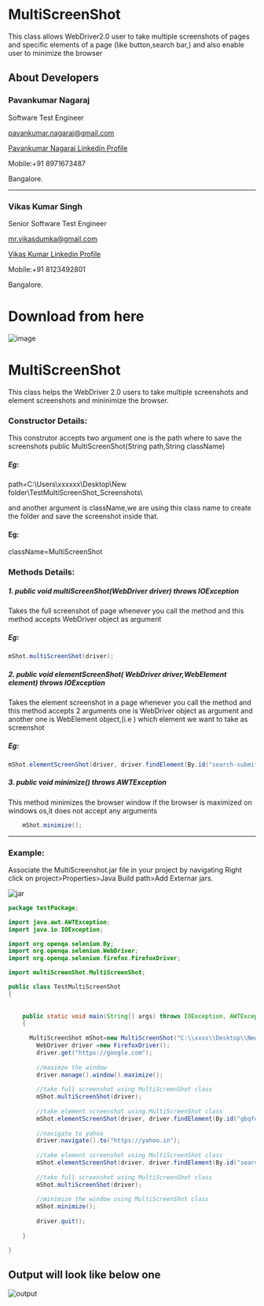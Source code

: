 MultiScreenShot
===============

This class allows WebDriver2.0 user to take multiple screenshots of pages and specific elements of a page (like button,search bar,) and also enable user to minimize the browser


## About Developers

###   Pavankumar Nagaraj

   Software Test Engineer
  
  <a href="pavankumar.nagaraj@gmail.com?Subject=MultiScreenShot %20GitHub" target="_top">pavankumar.nagaraj@gmail.com</a>

  <a href="http://in.linkedin.com/in/pavankumarnagaraj/" target="_blank">Pavankumar Nagaraj Linkedin Profile</a>
  
  Mobile:+91 8971673487
  
  Bangalore.

--------------

###   Vikas Kumar Singh

 Senior Software Test Engineer
  
  <a href="mailto:mr.vikasdumka@gmail.com?Subject=MultiScreenShot %20GitHub" target="_top">mr.vikasdumka@gmail.com</a>
  
  <a href="http://www.in.linkedin.com/pub/vikas-singh/85/b10/124/" target="_blank">Vikas Kumar Linkedin Profile </a>
  
  
  Mobile:+91 8123492801
  
  Bangalore.
  
# Download from here
  ![image](https://cloud.githubusercontent.com/assets/10204148/5451604/d28a8ed0-8537-11e4-9c18-ff46d8235526.png)

# MultiScreenShot

This class helps the WebDriver 2.0 users to take multiple screenshots and element screenshots and mininimize the browser.


### Constructor Details:
This construtor accepts two argument one is the path where to save the screenshots
public MultiScreenShot(String path,String className)

##### Eg:
path=C:\\Users\\xxxxxx\\Desktop\New folder\\TestMultiScreenShot_Screenshots\\

and another argument is className,we are using this class name to create the folder and save the screenshot inside that.

#### Eg:
className=MultiScreenShot


### Methods Details:
##### 1. public void multiScreenShot(WebDriver driver) throws IOException

Takes the full screenshot of page whenever you call the method and this method accepts WebDriver object as argument

##### Eg:
``` Java
mShot.multiScreenShot(driver);
```

##### 2. public void elementScreenShot( WebDriver driver,WebElement element) throws IOException  

Takes the element screenshot in a page whenever you call the method and this method accepts 2 arguments one is WebDriver object as argument and another one is WebElement object,(i.e ) which element we want to take as screenshot

##### Eg:
``` Java
mShot.elementScreenShot(driver, driver.findElement(By.id("search-submit")));
```

##### 3. public void minimize() throws AWTException

This method minimizes the browser window if the browser is maximized on windows os,it does not accept any arguments

``` Java
	mShot.minimize();
```

***************************************************************************************************************************

### Example:
Associate the MultiScreenshot.jar file in your project by navigating
Right click on project>Properties>Java Build path>Add Externar jars.

![jar](https://cloud.githubusercontent.com/assets/10204148/5450342/25a93fa2-852a-11e4-8a30-a325054f00be.jpg)




``` Java
package testPackage;

import java.awt.AWTException;
import java.io.IOException;

import org.openqa.selenium.By;
import org.openqa.selenium.WebDriver;
import org.openqa.selenium.firefox.FirefoxDriver;

import multiScreenShot.MultiScreenShot;

public class TestMultiScreenShot 
{
	
	
	public static void main(String[] args) throws IOException, AWTException 
	{
		
	  MultiScreenShot mShot=new MultiScreenShot("C:\\xxxx\\Desktop\\New\\","TestMultiScreenShot");
		WebDriver driver =new FirefoxDriver();
		driver.get("https://google.com");
		
		//maximze the window
		driver.manage().window().maximize();
		
		//take full screenshot using MultiScreenShot class
		mShot.multiScreenShot(driver);
		
		//take element screenshot using MultiScreenShot class
		mShot.elementScreenShot(driver, driver.findElement(By.id("gbqfq")));
		
		//navigate to yahoo
		driver.navigate().to("https://yahoo.in");
		
		//take element screenshot using MultiScreenShot class
		mShot.elementScreenShot(driver, driver.findElement(By.id("search-submit")));
		
		//take full screenshot using MultiScreenShot class
		mShot.multiScreenShot(driver);
		
		//minimize the window using MultiScreenShot class
		mShot.minimize();
		
		driver.quit();
		
	}

}
```

## Output will look like below one

![output](https://cloud.githubusercontent.com/assets/10204148/5450009/f7b098ca-8524-11e4-942f-68aa77705b2d.jpg)


